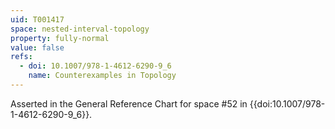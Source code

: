 ```yaml
---
uid: T001417
space: nested-interval-topology
property: fully-normal
value: false
refs:
  - doi: 10.1007/978-1-4612-6290-9_6
    name: Counterexamples in Topology
---
```

Asserted in the General Reference Chart for space #52 in
{{doi:10.1007/978-1-4612-6290-9_6}}.

